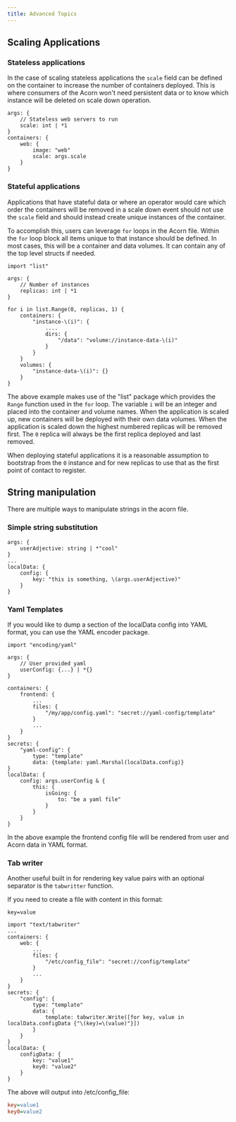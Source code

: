 ```yaml
---
title: Advanced Topics
---
```


## Scaling Applications

### Stateless applications

In the case of scaling stateless applications the `scale` field can be defined on the container to increase the number of containers deployed. This is where consumers of the Acorn won't need persistent data or to know which instance will be deleted on scale down operation.

```cue
args: {
    // Stateless web servers to run
    scale: int | *1
}
containers: {
    web: {
        image: "web"
        scale: args.scale
    }
}
```

### Stateful applications

Applications that have stateful data or where an operator would care which order the containers will be removed in a scale down event should not use the `scale` field and should instead create unique instances of the container.

To accomplish this, users can leverage `for` loops in the Acorn file. Within the `for` loop block all items unique to that instance should be defined. In most cases, this will be a container and data volumes. It can contain any of the top level structs if needed.

```cue
import "list"

args: {
    // Number of instances
    replicas: int | *1
}

for i in list.Range(0, replicas, 1) {
    containers: {
        "instance-\(i)": {
            ....
            dirs: {
                "/data": "volume://instance-data-\(i)"
            }
        }
    }
    volumes: {
        "instance-data-\(i)": {}
    }
}
```

The above example makes use of the "list" package which provides the `Range` function used in the `for` loop. The variable `i` will be an integer and placed into the container and volume names. When the application is scaled up, new containers will be deployed with their own data volumes. When the application is scaled down the highest numbered replicas will be removed first. The `0` replica will always be the first replica deployed and last removed.

When deploying stateful applications it is a reasonable assumption to bootstrap from the `0` instance and for new replicas to use that as the first point of contact to register.

## String manipulation

There are multiple ways to manipulate strings in the acorn file.

### Simple string substitution

```cue
args: {
    userAdjective: string | *"cool"
}
...
localData: {
    config: {
        key: "this is something, \(args.userAdjective)"
    }
}
```

### Yaml Templates

If you would like to dump a section of the localData config into YAML format, you can use the YAML encoder package.

```cue
import "encoding/yaml"

args: {
    // User provided yaml
    userConfig: {...} | *{}
}

containers: {
    frontend: {
        ...
        files: {
            "/my/app/config.yaml": "secret://yaml-config/template"
        }
        ...
    }
}
secrets: {
    "yaml-config": {
        type: "template"
        data: {template: yaml.Marshal(localData.config)}
}
localData: {
    config: args.userConfig & {
        this: {
            isGoing: {
                to: "be a yaml file"
            }
        }
    }
}
```

In the above example the frontend config file will be rendered from user and Acorn data in YAML format.

### Tab writer

Another useful built in for rendering key value pairs with an optional separator is the `tabwritter` function.

If you need to create a file with content in this format:

`key=value`

```cue
import "text/tabwriter"
...
containers: {
    web: {
        ...
        files: {
            "/etc/config_file": "secret://config/template"
        }
        ...
    }
}
secrets: {
    "config": {
        type: "template"
        data: {
            template: tabwriter.Write([for key, value in localData.configData {"\(key)=\(value)"}])
        }
    }
}
localData: {
    configData: {
        key: "value1"
        key0: "value2"
    }
}
```

The above will output into /etc/config_file:

```ini
key=value1
key0=value2
```

